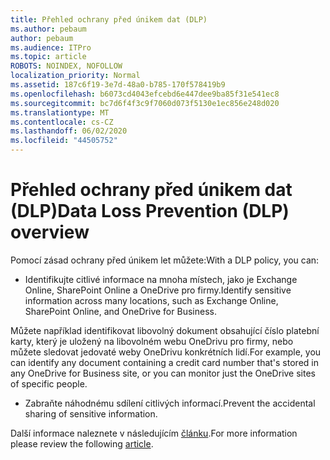 ```yaml
---
title: Přehled ochrany před únikem dat (DLP)
ms.author: pebaum
author: pebaum
ms.audience: ITPro
ms.topic: article
ROBOTS: NOINDEX, NOFOLLOW
localization_priority: Normal
ms.assetid: 187c6f19-3e7d-48a0-b785-170f578419b9
ms.openlocfilehash: b6073cd4043efcebd6e447dee9ba85f31e541ec8
ms.sourcegitcommit: bc7d6f4f3c9f7060d073f5130e1ec856e248d020
ms.translationtype: MT
ms.contentlocale: cs-CZ
ms.lasthandoff: 06/02/2020
ms.locfileid: "44505752"
---
```

# <a name="data-loss-prevention-dlp-overview"></a><span data-ttu-id="d6912-102">Přehled ochrany před únikem dat (DLP)</span><span class="sxs-lookup"><span data-stu-id="d6912-102">Data Loss Prevention (DLP) overview</span></span>

<span data-ttu-id="d6912-103">Pomocí zásad ochrany před únikem let můžete:</span><span class="sxs-lookup"><span data-stu-id="d6912-103">With a DLP policy, you can:</span></span>

- <span data-ttu-id="d6912-104">Identifikujte citlivé informace na mnoha místech, jako je Exchange Online, SharePoint Online a OneDrive pro firmy.</span><span class="sxs-lookup"><span data-stu-id="d6912-104">Identify sensitive information across many locations, such as Exchange Online, SharePoint Online, and OneDrive for Business.</span></span>


<span data-ttu-id="d6912-105">Můžete například identifikovat libovolný dokument obsahující číslo platební karty, který je uložený na libovolném webu OneDrivu pro firmy, nebo můžete sledovat jedovaté weby OneDrivu konkrétních lidí.</span><span class="sxs-lookup"><span data-stu-id="d6912-105">For example, you can identify any document containing a credit card number that's stored in any OneDrive for Business site, or you can monitor just the OneDrive sites of specific people.</span></span>

- <span data-ttu-id="d6912-106">Zabraňte náhodnému sdílení citlivých informací.</span><span class="sxs-lookup"><span data-stu-id="d6912-106">Prevent the accidental sharing of sensitive information.</span></span>


<span data-ttu-id="d6912-107">Další informace naleznete v následujícím [článku](https://docs.microsoft.com/microsoft-365/compliance/data-loss-prevention-policies).</span><span class="sxs-lookup"><span data-stu-id="d6912-107">For more information please review the following [article](https://docs.microsoft.com/microsoft-365/compliance/data-loss-prevention-policies).</span></span>

